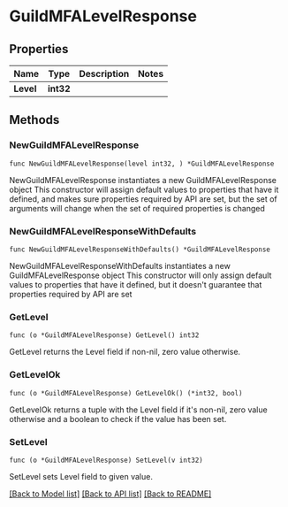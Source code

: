# GuildMFALevelResponse

## Properties

Name | Type | Description | Notes
------------ | ------------- | ------------- | -------------
**Level** | **int32** |  | 

## Methods

### NewGuildMFALevelResponse

`func NewGuildMFALevelResponse(level int32, ) *GuildMFALevelResponse`

NewGuildMFALevelResponse instantiates a new GuildMFALevelResponse object
This constructor will assign default values to properties that have it defined,
and makes sure properties required by API are set, but the set of arguments
will change when the set of required properties is changed

### NewGuildMFALevelResponseWithDefaults

`func NewGuildMFALevelResponseWithDefaults() *GuildMFALevelResponse`

NewGuildMFALevelResponseWithDefaults instantiates a new GuildMFALevelResponse object
This constructor will only assign default values to properties that have it defined,
but it doesn't guarantee that properties required by API are set

### GetLevel

`func (o *GuildMFALevelResponse) GetLevel() int32`

GetLevel returns the Level field if non-nil, zero value otherwise.

### GetLevelOk

`func (o *GuildMFALevelResponse) GetLevelOk() (*int32, bool)`

GetLevelOk returns a tuple with the Level field if it's non-nil, zero value otherwise
and a boolean to check if the value has been set.

### SetLevel

`func (o *GuildMFALevelResponse) SetLevel(v int32)`

SetLevel sets Level field to given value.



[[Back to Model list]](../README.md#documentation-for-models) [[Back to API list]](../README.md#documentation-for-api-endpoints) [[Back to README]](../README.md)



